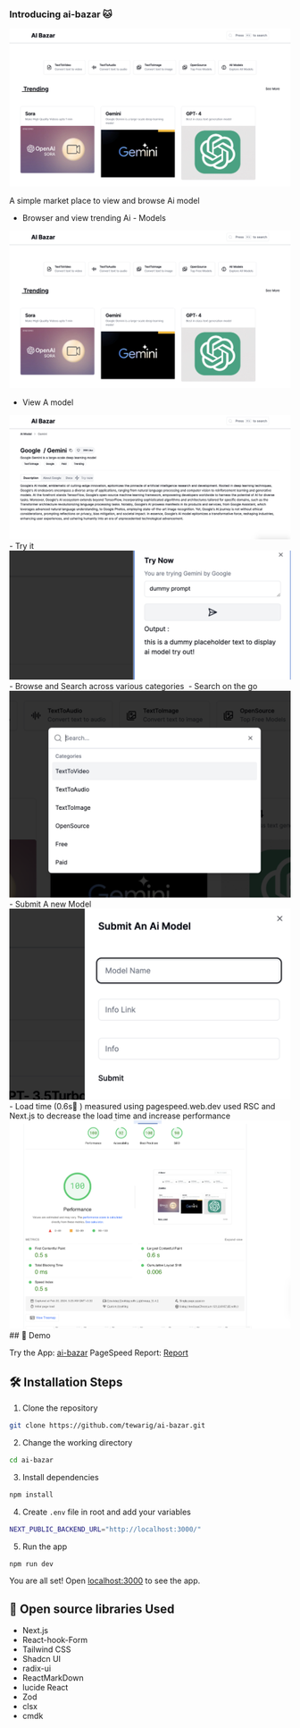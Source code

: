 
### Introducing ai-bazar   🐱
<img src="./assets/home.png"/>

A simple market place to view and browse Ai model 
- Browser and view trending Ai - Models
<img src="./assets/home.png"/>

- View A model
<img src="./assets/view.png"/>
- Try it
<img src="./assets/try.png"/>
- Browse and Search across various categories
<img scr="./assets/browse.png">
- Search on the go
<img src="./assets/search.png">
- Submit A new Model
<img src="./assets/submit.png">
- Load time  (0.6s🚀 ) 
measured using pagespeed.web.dev
used RSC and Next.js  to decrease the load time and increase performance
<img src="./assets/speed.png">
## 🚀 Demo

Try the App: [ai-bazar](https://www.ai-bazar.xyz/)
PageSpeed Report: [Report](https://pagespeed.web.dev/analysis/https-ai-bazar-vercel-app/5f1r6nht1z?form_factor=desktop)





## 🛠️ Installation Steps

1. Clone the repository

```bash
git clone https://github.com/tewarig/ai-bazar.git
```

2. Change the working directory

```bash
cd ai-bazar
```

3. Install dependencies

```bash
npm install
```

4. Create `.env` file in root and add your variables

```bash
NEXT_PUBLIC_BACKEND_URL="http://localhost:3000/"

```

5. Run the app

```bash
npm run dev
```

You are all set! Open [localhost:3000](http://localhost:3000/) to see the app.


## 🙏 Open source libraries Used
- Next.js
- React-hook-Form
- Tailwind CSS
- Shadcn UI
- radix-ui
- ReactMarkDown
- lucide React
- Zod
- clsx
- cmdk
